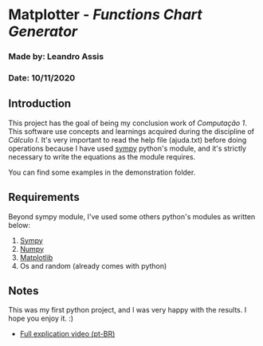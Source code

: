 # **Matplotter** - *Functions Chart Generator*
### Made by: Leandro Assis
### Date: 10/11/2020

## Introduction

This project has the goal of being my conclusion work of *Computação 1*.
This software use concepts and learnings acquired during the discipline of *Cálculo I*. It's very important to read the help file (ajuda.txt) before doing operations because I have used [sympy](https://docs.sympy.org/latest/index.html) python's module, and it's strictly necessary to write the equations as the module requires.

You can find some examples in the demonstration folder.

## Requirements

Beyond sympy module, I've used some others python's modules as written below:

1. [Sympy](https://docs.sympy.org/latest/index.html)
2. [Numpy](https://numpy.org/doc/stable/)
3. [Matplotlib](https://matplotlib.org)
4. Os and random (already comes with python)

## Notes

This was my first python project, and I was very happy with the results. I hope you enjoy it. :)

* [Full explication video (pt-BR)](https://drive.google.com/file/d/1wLWrUYl1IwoLyHnLdD7uNQqNBHCH8nDY/view?usp=sharing)



